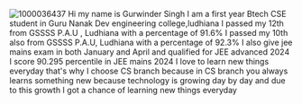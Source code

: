 ![1000036437](https://github.com/user-attachments/assets/b1832926-dbef-445d-a19d-704ad9c07c38)
Hi my name is Gurwinder Singh 
I am a first year Btech CSE student in Guru Nanak Dev engineering college,ludhiana 
I passed my 12th from GSSSS P.A.U , Ludhiana with a percentage of 91.6%
I passed my 10th also from GSSSS P.A.U, Ludhiana with a percentage of 92.3%
I also give jee mains exam in both January and April and qualified for JEE advanced 2024
I score 90.295 percentile in JEE mains 2024
I love to learn new things everyday that's why I choose CS branch because in CS branch you always learns something new because technology is growing day by day and due to this growth I got a chance of learning new things everyday 
